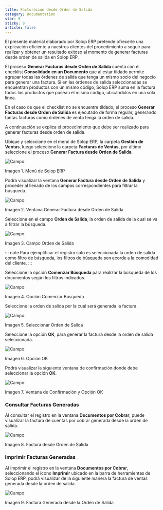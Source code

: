 ```yaml
---
title: Facturación desde Orden de Salida
category: Documentation
star: 9
sticky: 9
article: false
---
```


El presente material elaborado por Solop ERP pretende ofrecerle una explicación eficiente a nuestros clientes del procedimiento a seguir para realizar y obtener un resultado exitoso al momento de generar facturas desde orden de salida en Solop ERP.

El proceso **Generar Facturas desde Orden de Salida** cuenta con el checklist **Consolidado en un Documento** que al estar tildado permite agrupar todas las órdenes de salida que tenga un mismo socio del negocio para generar una factura. Si en las órdenes de salida seleccionadas se encuentran productos con un mismo código, Solop ERP suma en la factura todos los productos que posean el mismo código, ubicándolos en una sola línea.

En el caso de que el checklist no se encuentre tildado, el proceso **Generar Facturas desde Orden de Salida** es ejecutado de forma regular, generando tantas facturas como órdenes de venta tenga la orden de salida.

A continuación se explica el procedimiento que debe ser realizado para generar facturas desde orden de salida.

Ubique y seleccione en el menú de Solop ERP, la carpeta **Gestión de Ventas**, luego seleccione la carpeta **Facturas de Ventas**, por último seleccione el proceso **Generar Factura desde Orden de Salida**.

![Campo](/assets/img/docs/sales-management/sam-sales-image1.png)

Imagen 1. Menú de Solop ERP

Podrá visualizar la ventana **Generar Factura desde Orden de Salida** y proceder al llenado de los campos correspondientes para filtrar la búsqueda.

![Campo](/assets/img/docs/sales-management/sam-sales-image2.png)

Imagen 2. Ventana Generar Factura desde Orden de Salida

Seleccione en el campo **Orden de Salida**, la orden de salida de la cual se va a filtrar la búsqueda.

![Campo](/assets/img/docs/sales-management/sam-sales-image3.png)

Imagen 3. Campo Orden de Salida

::: note
Para ejemplificar el registro solo es seleccionada la orden de salida como filtro de búsqueda, los filtros de búsqueda son acorde a la comodidad del cliente.
:::

Seleccione la opción **Comenzar Búsqueda** para realizar la búsqueda de los documentos según los filtros indicados.

![Campo](/assets/img/docs/sales-management/sam-sales-image4.png)

Imagen 4. Opción Comenzar Búsqueda

Seleccione la orden de salida por la cual será generada la factura.

![Campo](/assets/img/docs/sales-management/sam-sales-image5.png)

Imagen 5. Seleccionar Orden de Salida

Seleccione la opción **OK**, para generar la factura desde la orden de salida seleccionada.

![Campo](/assets/img/docs/sales-management/sam-sales-image6.png)

Imagen 6. Opción OK

Podrá visualizar la siguiente ventana de confirmación donde debe seleccionar la opción **OK**.

![Campo](/assets/img/docs/sales-management/sam-sales-image7.png)

Imagen 7. Ventana de Confirmación y Opción OK

### Consultar Facturas Generadas

Al consultar el registro en la ventana **Documentos por Cobrar**, puede visualizar la factura de cuentas por cobrar generada desde la orden de salida.

![Campo](/assets/img/docs/sales-management/sam-sales-image8.png)

Imagen 8. Factura desde Orden de Salida

### Imprimir Facturas Generadas

Al imprimir el registro en la ventana **Documentos por Cobrar**, seleccionando el icono **Imprimir** ubicado en la barra de herramientas de Solop ERP, podrá visualizar de la siguiente manera la factura de ventas generada desde la orden de salida.

![Campo](/assets/img/docs/sales-management/sam-sales-image9.png)

Imagen 9. Factura Generada desde la Orden de Salida
